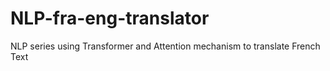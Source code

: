 # NLP-fra-eng-translator
NLP series using Transformer and Attention mechanism to translate French Text
